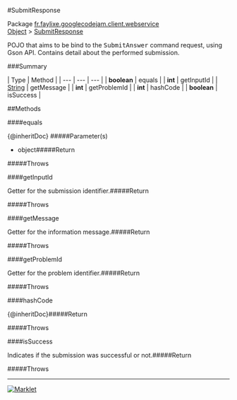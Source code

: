#SubmitResponse

Package [fr.faylixe.googlecodejam.client.webservice](README.md)<br>
[Object](../../../../java/langObject.md) > [SubmitResponse](SubmitResponse.md)

<p>POJO that aims to be bind to the <tt>SubmitAnswer</tt>
 command request, using Gson API. Contains detail about
 the performed submission.</p>

###Summary


| Type | Method |
| --- | --- | --- |
| **boolean** | equals |
| **int** | getInputId |
| [String](../../../../java/langString.md) | getMessage |
| **int** | getProblemId |
| **int** | hashCode |
| **boolean** | isSuccess |

##Methods

####equals


{@inheritDoc}
#####Parameter(s)


* object#####Return


#####Throws


####getInputId


Getter for the submission identifier.#####Return


#####Throws


####getMessage


Getter for the information message.#####Return


#####Throws


####getProblemId


Getter for the problem identifier.#####Return


#####Throws


####hashCode


{@inheritDoc}#####Return


#####Throws


####isSuccess


Indicates if the submission was successful or not.#####Return


#####Throws


---
[![Marklet](https://img.shields.io/badge/Generated%20by-Marklet-green.svg)](https://github.com/Faylixe/marklet)